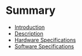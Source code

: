 # Summary

- [Introduction](./Introduction.md)
- [Description](./Discription.md)
- [Hardware Specifications](./Hardware.md)
- [Software Specifications](./Software.md)
